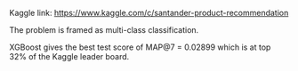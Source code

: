 
Kaggle link: https://www.kaggle.com/c/santander-product-recommendation

The problem is framed as multi-class classification.

XGBoost gives the best test score of MAP@7 = 0.02899 which is at top 32% of the Kaggle leader board.

